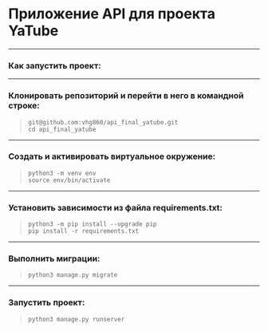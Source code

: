# Приложение API для проекта YaTube
***

### Как запустить проект:
***
### Клонировать репозиторий и перейти в него в командной строке:
>     git@github.com:vhg860/api_final_yatube.git
>     cd api_final_yatube
***
### Cоздать и активировать виртуальное окружение:
>     python3 -m venv env
>     source env/bin/activate
***
### Установить зависимости из файла requirements.txt:
>     python3 -m pip install --upgrade pip
>     pip install -r requirements.txt
***
### Выполнить миграции:
>     python3 manage.py migrate
***
### Запустить проект:
>     python3 manage.py runserver
